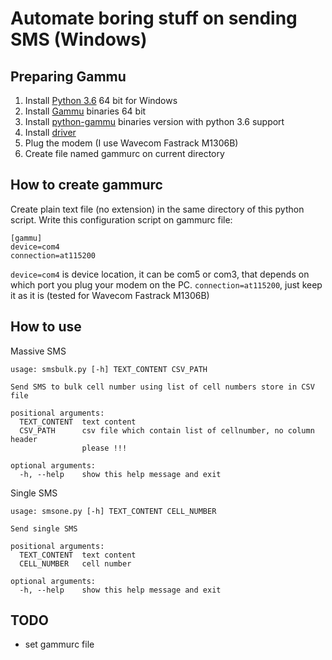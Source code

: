 # Automate boring stuff on sending SMS (Windows)

## Preparing Gammu
1. Install [Python 3.6](https://www.python.org/downloads/windows/) 64 bit for Windows
2. Install [Gammu](https://dl.cihar.com/gammu/releases/windows/Gammu-1.39.0-Windows-64bit.exe) binaries 64 bit
3. Install [python-gammu](https://dl.cihar.com/python-gammu/win32/python-gammu-2.11.win-amd64-py3.6.exe) binaries version with python 3.6 support
4. Install [driver](http://www.totalcardiagnostics.com/support/Knowledgebase/Article/View/92/20/prolific-usb-to-serial-fix-official-solution-to-code-10-error)
5. Plug the modem (I use Wavecom Fastrack M1306B)
6. Create file named gammurc on current directory

## How to create gammurc
Create plain text file (no extension) in the same directory of this python script. Write this configuration script on gammurc file:
```text
[gammu]
device=com4
connection=at115200
```
`device=com4` is device location, it can be com5 or com3, that depends on which port you plug your modem on the PC.
`connection=at115200`, just keep it as it is (tested for Wavecom Fastrack M1306B)

## How to use
Massive SMS

```text
usage: smsbulk.py [-h] TEXT_CONTENT CSV_PATH

Send SMS to bulk cell number using list of cell numbers store in CSV file

positional arguments:
  TEXT_CONTENT  text content
  CSV_PATH      csv file which contain list of cellnumber, no column header
                please !!!

optional arguments:
  -h, --help    show this help message and exit
```

Single SMS
```text
usage: smsone.py [-h] TEXT_CONTENT CELL_NUMBER

Send single SMS

positional arguments:
  TEXT_CONTENT  text content
  CELL_NUMBER   cell number

optional arguments:
  -h, --help    show this help message and exit
```

## TODO
- set gammurc file